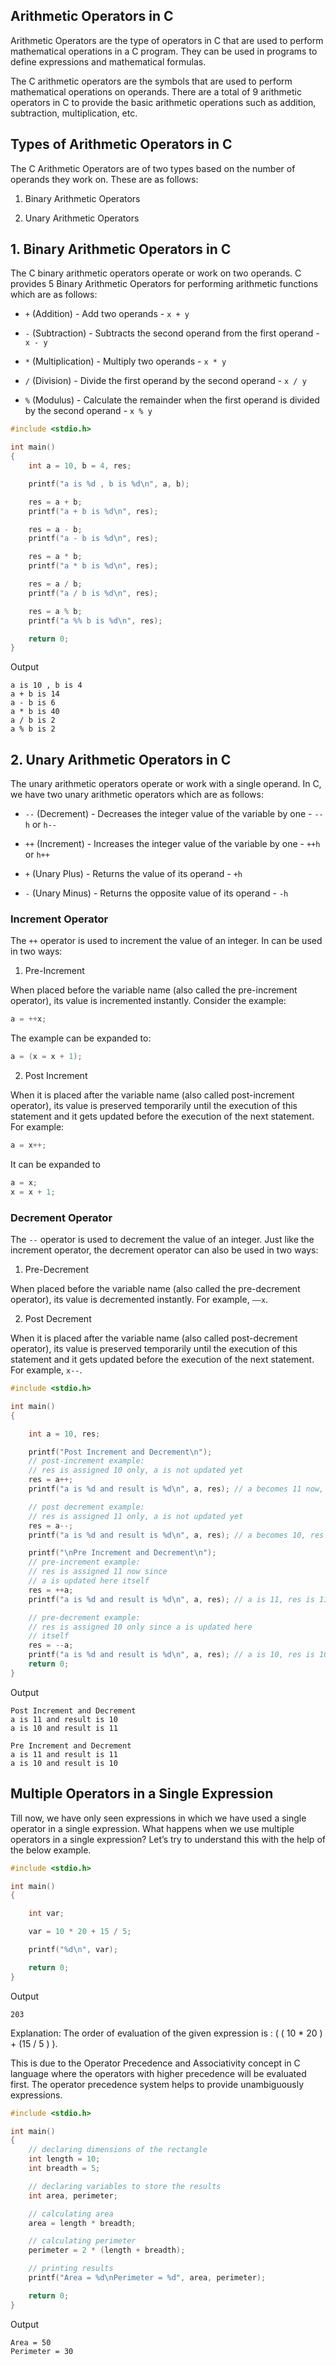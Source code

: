 ## Arithmetic Operators in C

Arithmetic Operators are the type of operators in C that are used to perform mathematical operations in a C program. They can be used in programs to define expressions and mathematical formulas.

The C arithmetic operators are the symbols that are used to perform mathematical operations on operands. There are a total of 9 arithmetic operators in C to provide the basic arithmetic operations such as addition, subtraction, multiplication, etc.

## Types of Arithmetic Operators in C

The C Arithmetic Operators are of two types based on the number of operands they work on. These are as follows:

1. Binary Arithmetic Operators

2. Unary Arithmetic Operators

## 1. Binary Arithmetic Operators in C

The C binary arithmetic operators operate or work on two operands. C provides 5 Binary Arithmetic Operators for performing arithmetic functions which are as follows:

- `+` (Addition) - Add two operands - `x + y`

- `-` (Subtraction) - Subtracts the second operand from the first operand - `x - y`

- `*` (Multiplication) - Multiply two operands - `x * y`

- `/` (Division) - Divide the first operand by the second operand - `x / y`

- `%` (Modulus) - Calculate the remainder when the first operand is divided by the second operand - `x % y`

```c
#include <stdio.h>

int main()
{
    int a = 10, b = 4, res;

    printf("a is %d , b is %d\n", a, b);

    res = a + b;
    printf("a + b is %d\n", res);

    res = a - b;
    printf("a - b is %d\n", res);

    res = a * b;
    printf("a * b is %d\n", res);

    res = a / b;
    printf("a / b is %d\n", res);

    res = a % b;
    printf("a %% b is %d\n", res);

    return 0;
}
```

Output
```
a is 10 , b is 4
a + b is 14
a - b is 6
a * b is 40
a / b is 2
a % b is 2
```

## 2. Unary Arithmetic Operators in C

The unary arithmetic operators operate or work with a single operand. In C, we have two unary arithmetic operators which are as follows:

- `--` (Decrement) - Decreases the integer value of the variable by one - `--h` or `h--`

- `++` (Increment) - Increases the integer value of the variable by one - `++h` or `h++`

- `+` (Unary Plus) - Returns the value of its operand - `+h`

- `-` (Unary Minus) - Returns the opposite value of its operand - `-h`

### Increment Operator

The `++` operator is used to increment the value of an integer. In can be used in two ways:

1. Pre-Increment

When placed before the variable name (also called the pre-increment operator), its value is incremented instantly. Consider the example:

```c
a = ++x;
```

The example can be expanded to:
```c
a = (x = x + 1);
```

2. Post Increment

When it is placed after the variable name (also called post-increment operator), its value is preserved temporarily until the execution of this statement and it gets updated before the execution of the next statement. For example:

```c
a = x++;
```

It can be expanded to
```c
a = x;
x = x + 1;
```

### Decrement Operator

The `--` operator is used to decrement the value of an integer. Just like the increment operator, the decrement operator can also be used in two ways:

1. Pre-Decrement

When placed before the variable name (also called the pre-decrement operator), its value is decremented instantly. For example, `––x`.

2. Post Decrement

When it is placed after the variable name (also called post-decrement operator), its value is preserved temporarily until the execution of this statement and it gets updated before the execution of the next statement. For example, `x--`.

```c
#include <stdio.h>

int main()
{

    int a = 10, res;

    printf("Post Increment and Decrement\n");
    // post-increment example:
    // res is assigned 10 only, a is not updated yet
    res = a++;
    printf("a is %d and result is %d\n", a, res); // a becomes 11 now, res is 10

    // post decrement example:
    // res is assigned 11 only, a is not updated yet
    res = a--;
    printf("a is %d and result is %d\n", a, res); // a becomes 10, res is 11

    printf("\nPre Increment and Decrement\n");
    // pre-increment example:
    // res is assigned 11 now since
    // a is updated here itself
    res = ++a;
    printf("a is %d and result is %d\n", a, res); // a is 11, res is 11

    // pre-decrement example:
    // res is assigned 10 only since a is updated here
    // itself
    res = --a;
    printf("a is %d and result is %d\n", a, res); // a is 10, res is 10
    return 0;
}
```

Output
```
Post Increment and Decrement
a is 11 and result is 10
a is 10 and result is 11

Pre Increment and Decrement
a is 11 and result is 11
a is 10 and result is 10
```

## Multiple Operators in a Single Expression

Till now, we have only seen expressions in which we have used a single operator in a single expression. What happens when we use multiple operators in a single expression? Let’s try to understand this with the help of the below example.

```c
#include <stdio.h>

int main()
{

    int var;

    var = 10 * 20 + 15 / 5;

    printf("%d\n", var);

    return 0;
}
```

Output
```
203
```

Explanation: The order of evaluation of the given expression is : ( ( 10 * 20 ) + (15 / 5 ) ).

This is due to the Operator Precedence and Associativity concept in C language where the operators with higher precedence will be evaluated first. The operator precedence system helps to provide unambiguously expressions.

```c
#include <stdio.h>

int main()
{
    // declaring dimensions of the rectangle
    int length = 10;
    int breadth = 5;

    // declaring variables to store the results
    int area, perimeter;

    // calculating area
    area = length * breadth;

    // calculating perimeter
    perimeter = 2 * (length + breadth);

    // printing results
    printf("Area = %d\nPerimeter = %d", area, perimeter);

    return 0;
}
```

Output
```
Area = 50
Perimeter = 30
```